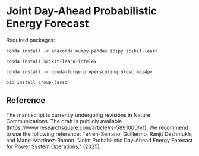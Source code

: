# Joint Day-Ahead Probabilistic Energy Forecast


Required packages:

``conda install -c anaconda numpy pandas scipy scikit-learn`` 

``conda install scikit-learn-intelex``

``conda install -c conda-forge properscoring blosc mpi4py``

``pip install group-lasso``

## Reference

The manuscript is currently undergoing revisions in Nature Communications. The draft is publicly available (https://www.researchsquare.com/article/rs-5891000/v1). We recommend to use the following reference:
Terrén-Serrano, Guillermo, Ranjit Deshmukh, and Manel Martínez-Ramón. "Joint Probabilistic Day-Ahead Energy Forecast for Power System Operations." (2025).

